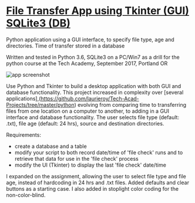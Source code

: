 # [File Transfer App using Tkinter (GUI) SQLite3 (DB)](../../../Tech-Acad-Projects/python/files24_main.pyw)
Python application using a GUI interface, to specify file type, age and directories. Time of transfer stored in a database

Written and tested in Python 3.6, SQLite3 on a PC/Win7 as a drill for the python course at the Tech Academy, September 2017, Portland OR

![app screenshot](./DailyFileTransferApp.PNG)

Use Python and Tkinter to build a desktop application with both GUI and 
database functionality. This project increased in complexity over [several 
applications],(https://github.com/laurieroy/Tech-Acad-Projects/tree/master/python) evolving from comparing time to transferring files from one location on a computer to another, to adding in a GUI interface and database functionality. The user selects file type (default: .txt), file age (default: 24 hrs), source and destination directories. 

Requirements:

* create a database and a table
* modify your script to both record date/time of 'file check' runs and to retrieve that data for use in the 'file check' process 
* modify the UI (Tkinter) to display the last 'file check' date/time 

I expanded on the assignment, allowing the user to select file type and file age, instead of hardcoding in 24 hrs and .txt files. Added defaults and clear buttons as a starting case. I also added in stoplight color coding for the non-color-blind. 
